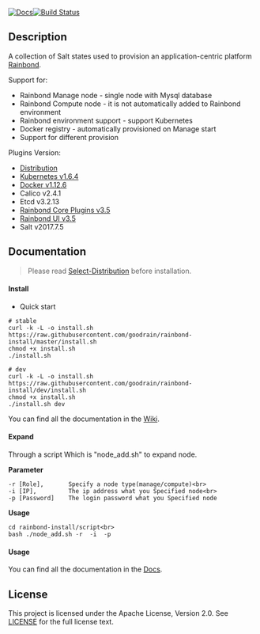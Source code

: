 [![Docs](https://img.shields.io/badge/docs-v3.5-brightgreen.svg)](https://www.rainbond.com/docs/stable/getting-started/pre-install.html)[![Build Status](https://travis-ci.org/goodrain/rainbond-install.svg?branch=master)](https://travis-ci.org/goodrain/rainbond-install)

## Description

A collection of Salt states used to provision an application-centric platform [Rainbond](https://github.com/goodrain/rainbond).

Support for:

- Rainbond Manage node - single node with Mysql database
- Rainbond Compute node - it is not automatically added to Rainbond environment
- Rainbond environment support - support Kubernetes
- Docker registry - automatically provisioned on Manage start
- Support for different provision

Plugins Version:

- [Distribution](https://github.com/goodrain/rainbond-install/wiki/Select-Distribution)
- [Kubernetes v1.6.4](https://github.com/goodrain/kubernetes)
- [Docker v1.12.6](https://github.com/goodrain/moby)
- Calico v2.4.1
- Etcd v3.2.13
- [Rainbond Core Plugins v3.5](https://github.com/goodrain/rainbond)
- [Rainbond UI v3.5](https://github.com/goodrain/rainbond-ui)
- Salt v2017.7.5

## Documentation

> Please read [Select-Distribution](https://github.com/goodrain/rainbond-install/wiki/Select-Distribution) before installation.


#### Install

- Quick start

```
# stable 
curl -k -L -o install.sh https://raw.githubusercontent.com/goodrain/rainbond-install/master/install.sh 
chmod +x install.sh 
./install.sh

# dev
curl -k -L -o install.sh https://raw.githubusercontent.com/goodrain/rainbond-install/dev/install.sh
chmod +x install.sh
./install.sh dev
```

You can find all the documentation in the [Wiki](https://github.com/goodrain/rainbond-install/wiki).

#### Expand
Through a script Which is "node_add.sh" to expand node.

**Parameter**

```
-r [Role],       Specify a node type(manage/compute)<br>
-i [IP],         The ip address what you Specified node<br>
-p [Password]    The login password what you Specified node
```

**Usage**

```
cd rainbond-install/script<br>
bash ./node_add.sh -r  -i  -p
```


#### Usage

You can find all the documentation in the [Docs](https://www.rainbond.com/docs/stable/).

## License

This project is licensed under the Apache License, Version 2.0. See [LICENSE](https://github.com/goodrain/rainbond-install/blob/master/LICENSE) for the full license text.
